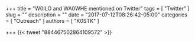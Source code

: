 +++
title = "W0ILO and WA0WHE mentioned on Twitter"
tags = [ "Twitter" ]
slug = ""
description = ""
date = "2017-07-12T08:26:42-05:00"
categories = [ "Outreach" ]
authors = [ "K0STK" ]

+++
{{< tweet "884467502864109572" >}}
<!--more-->
